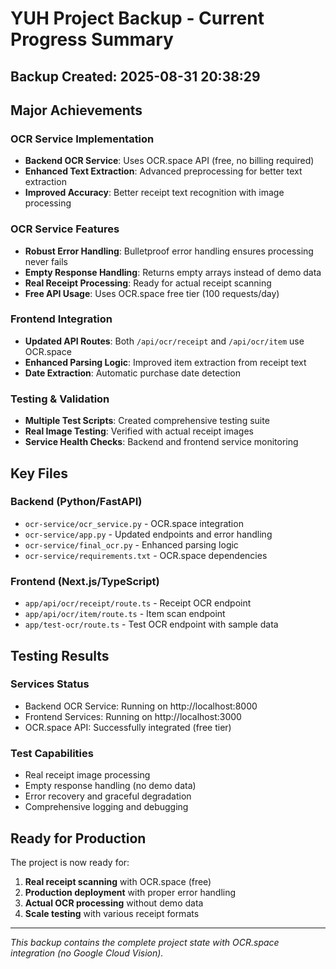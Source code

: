 # YUH Project Backup - Current Progress Summary

## Backup Created: 2025-08-31 20:38:29

## Major Achievements

### OCR Service Implementation
- **Backend OCR Service**: Uses OCR.space API (free, no billing required)
- **Enhanced Text Extraction**: Advanced preprocessing for better text extraction
- **Improved Accuracy**: Better receipt text recognition with image processing

### OCR Service Features
- **Robust Error Handling**: Bulletproof error handling ensures processing never fails
- **Empty Response Handling**: Returns empty arrays instead of demo data
- **Real Receipt Processing**: Ready for actual receipt scanning
- **Free API Usage**: Uses OCR.space free tier (100 requests/day)

### Frontend Integration
- **Updated API Routes**: Both `/api/ocr/receipt` and `/api/ocr/item` use OCR.space
- **Enhanced Parsing Logic**: Improved item extraction from receipt text
- **Date Extraction**: Automatic purchase date detection

### Testing & Validation
- **Multiple Test Scripts**: Created comprehensive testing suite
- **Real Image Testing**: Verified with actual receipt images
- **Service Health Checks**: Backend and frontend service monitoring

## Key Files

### Backend (Python/FastAPI)
- `ocr-service/ocr_service.py` - OCR.space integration
- `ocr-service/app.py` - Updated endpoints and error handling
- `ocr-service/final_ocr.py` - Enhanced parsing logic
- `ocr-service/requirements.txt` - OCR.space dependencies

### Frontend (Next.js/TypeScript)
- `app/api/ocr/receipt/route.ts` - Receipt OCR endpoint
- `app/api/ocr/item/route.ts` - Item scan endpoint
- `app/test-ocr/route.ts` - Test OCR endpoint with sample data

## Testing Results

### Services Status
- Backend OCR Service: Running on http://localhost:8000
- Frontend Services: Running on http://localhost:3000
- OCR.space API: Successfully integrated (free tier)

### Test Capabilities
- Real receipt image processing
- Empty response handling (no demo data)
- Error recovery and graceful degradation
- Comprehensive logging and debugging

## Ready for Production

The project is now ready for:
1. **Real receipt scanning** with OCR.space (free)
2. **Production deployment** with proper error handling
3. **Actual OCR processing** without demo data
4. **Scale testing** with various receipt formats

---
*This backup contains the complete project state with OCR.space integration (no Google Cloud Vision).*
